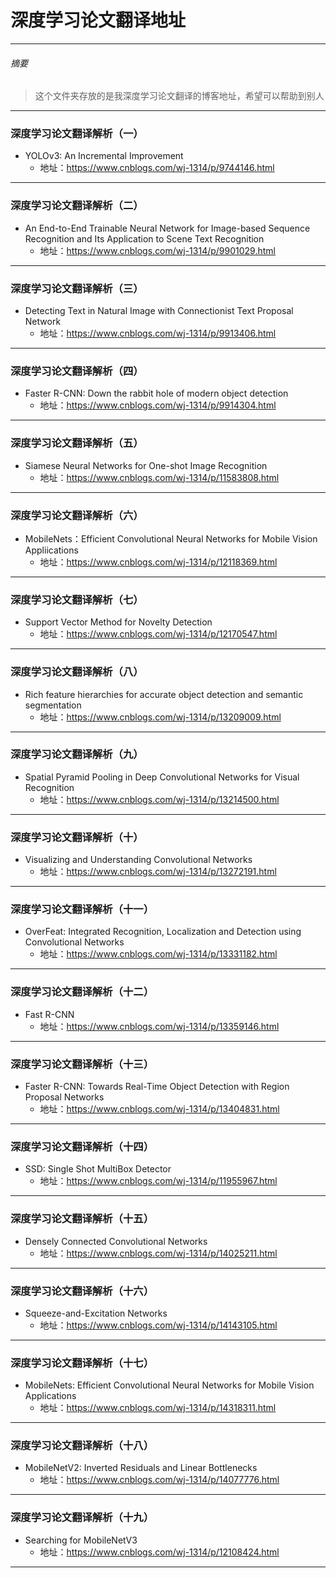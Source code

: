 # 深度学习论文翻译地址
***
###### 摘要
> 这个文件夹存放的是我深度学习论文翻译的博客地址，希望可以帮助到别人
***
### 深度学习论文翻译解析（一）
- YOLOv3: An Incremental Improvement
  - 地址：https://www.cnblogs.com/wj-1314/p/9744146.html
***
### 深度学习论文翻译解析（二）
- An End-to-End Trainable Neural Network for Image-based Sequence Recognition and Its Application to Scene Text Recognition
  - 地址：https://www.cnblogs.com/wj-1314/p/9901029.html
***
### 深度学习论文翻译解析（三）
- Detecting Text in Natural Image with Connectionist Text Proposal Network
  - 地址：https://www.cnblogs.com/wj-1314/p/9913406.html
***
### 深度学习论文翻译解析（四）
- Faster R-CNN: Down the rabbit hole of modern object detection
  - 地址：https://www.cnblogs.com/wj-1314/p/9914304.html
***
### 深度学习论文翻译解析（五）
- Siamese Neural Networks for One-shot Image Recognition
  - 地址：https://www.cnblogs.com/wj-1314/p/11583808.html
***
### 深度学习论文翻译解析（六）
- MobileNets：Efficient Convolutional Neural Networks for Mobile Vision Appliications
  - 地址：https://www.cnblogs.com/wj-1314/p/12118369.html
***
### 深度学习论文翻译解析（七）
- Support Vector Method for Novelty Detection
  - 地址：https://www.cnblogs.com/wj-1314/p/12170547.html
***
### 深度学习论文翻译解析（八）
- Rich feature hierarchies for accurate object detection and semantic segmentation
  - 地址：https://www.cnblogs.com/wj-1314/p/13209009.html
***
### 深度学习论文翻译解析（九）
- Spatial Pyramid Pooling in Deep Convolutional Networks for Visual Recognition
  - 地址：https://www.cnblogs.com/wj-1314/p/13214500.html
***
### 深度学习论文翻译解析（十）
- Visualizing and Understanding Convolutional Networks
  - 地址：https://www.cnblogs.com/wj-1314/p/13272191.html
***
### 深度学习论文翻译解析（十一）
- OverFeat: Integrated Recognition, Localization and Detection using Convolutional Networks
  - 地址：https://www.cnblogs.com/wj-1314/p/13331182.html
***
### 深度学习论文翻译解析（十二）
- Fast R-CNN
  - 地址：https://www.cnblogs.com/wj-1314/p/13359146.html
***
### 深度学习论文翻译解析（十三）
- Faster R-CNN: Towards Real-Time Object Detection with Region Proposal Networks
  - 地址：https://www.cnblogs.com/wj-1314/p/13404831.html
***
### 深度学习论文翻译解析（十四）
- SSD: Single Shot MultiBox Detector
  - 地址：https://www.cnblogs.com/wj-1314/p/11955967.html
***
### 深度学习论文翻译解析（十五）
- Densely Connected Convolutional Networks
  - 地址：https://www.cnblogs.com/wj-1314/p/14025211.html
***
### 深度学习论文翻译解析（十六）
- Squeeze-and-Excitation Networks
  - 地址：https://www.cnblogs.com/wj-1314/p/14143105.html
***
### 深度学习论文翻译解析（十七）
- MobileNets: Efficient Convolutional Neural Networks for Mobile Vision Applications
  - 地址：https://www.cnblogs.com/wj-1314/p/14318311.html
***
### 深度学习论文翻译解析（十八）
- MobileNetV2: Inverted Residuals and Linear Bottlenecks
  - 地址：https://www.cnblogs.com/wj-1314/p/14077776.html
***
### 深度学习论文翻译解析（十九）
- Searching for MobileNetV3
  - 地址：https://www.cnblogs.com/wj-1314/p/12108424.html
***
